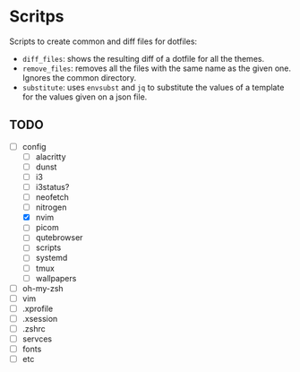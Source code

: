 # Scritps

Scripts to create common and diff files for dotfiles:

- `diff_files`: shows the resulting diff of a dotfile for all the themes.
- `remove_files`: removes all the files with the same name as the given one. Ignores the common directory.
- `substitute`: uses `envsubst` and `jq` to substitute the values of a template for the values given on a json file.

## TODO

- [ ] config
  - [ ] alacritty
  - [ ] dunst
  - [ ] i3
  - [ ] i3status?
  - [ ] neofetch
  - [ ] nitrogen
  - [x] nvim
  - [ ] picom
  - [ ] qutebrowser
  - [ ] scripts
  - [ ] systemd
  - [ ] tmux
  - [ ] wallpapers
- [ ] oh-my-zsh
- [ ] vim
- [ ] .xprofile
- [ ] .xsession
- [ ] .zshrc
- [ ] servces
- [ ] fonts
- [ ] etc
